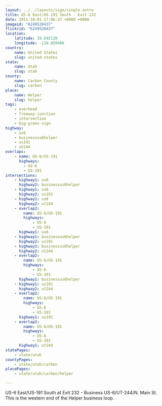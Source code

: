 ```yaml
---
layout: ../../layouts/sign/single.astro
title: US-6 East/US-191 South - Exit 232
date: 2011-10-01 17:06:37 +0000 +0000
imageid: "6249520437"
flickrid: "6249520437"
location:
    latitude: 39.692128
    longitude: -110.858486
country:
    name: United States
    slug: united-states
state:
    name: Utah
    slug: utah
county:
    name: Carbon County
    slug: carbon
place:
    name: Helper
    slug: helper
tags:
    - overhead
    - freeway-junction
    - intersection
    - big-green-sign
highway:
    - us6
    - businessus6helper
    - us191
    - ut244
overlaps:
    - name: US-6/US-191
      highways:
        - US-6
        - US-191
intersections:
    - highway1: us6
      highway2: businessus6helper
    - highway1: us6
      highway2: us191
    - highway1: us6
      highway2: ut244
    - overlap2:
        name: US-6/US-191
        highways:
            - US-6
            - US-191
      highway1: us6
    - highway1: businessus6helper
      highway2: us191
    - highway1: businessus6helper
      highway2: ut244
    - overlap2:
        name: US-6/US-191
        highways:
            - US-6
            - US-191
      highway1: businessus6helper
    - highway1: us191
      highway2: ut244
    - overlap2:
        name: US-6/US-191
        highways:
            - US-6
            - US-191
      highway1: us191
    - overlap2:
        name: US-6/US-191
        highways:
            - US-6
            - US-191
      highway1: ut244
statePages:
    - state/utah
countyPages:
    - state/utah/carbon
placePages:
    - state/utah/carbon/helper

---
```

US-6 East/US-191 South at Exit 232 - Business US-6/UT-244/N. Main St.  This is the western end of the Helper business loop.